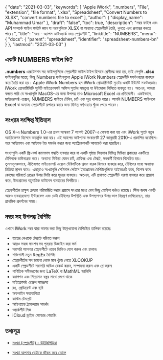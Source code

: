 {
  "date": "2021-03-03",
  "keywords": [
    "Apple iWork",
    ".numbers",
    "File",
    "extension",
    "file format",
    ".xlsx",
    "Spreadsheet",
    "Convert Numbers to XLSX",
    "convert numbers file to excel"
  ],
  "author": {
    "display_name": "Muhammad Umar"
  },
  "draft": "false",
  "toc": true,
  "description": "নম্বর ফাইল এবং API সম্পর্কে ফাইল ফর্ম্যাট জ্ঞান যা নম্বরগুলিকে XLSX বা অন্যান্য স্প্রেডশীটে তৈরি, খুলতে এবং রূপান্তর করতে পারে।",
  "title": "নম্বর - অ্যাপল আইওয়ার্ক নম্বর স্প্রেডশীট ",
  "linktitle": "NUMBERS",
  "menu": {
    "docs": {
      "parent": "spreadsheet",
      "identifier": "spreadsheet-numbers-bn"
    }
  },
  "lastmod": "2021-03-03"
}

## একটি NUMBERS ফাইল কি? ##

**.numbers** এক্সটেনশন সহ ফাইলগুলিকে স্প্রেডশীট ফাইল টাইপ হিসাবে শ্রেণীবদ্ধ করা হয়, তাই সেগুলি **.xlsx** ফাইলগুলির মতো; কিন্তু Numbers ফাইলগুলো Apple iWork Numbers স্প্রেডশীট সফটওয়্যার ব্যবহার করে তৈরি করা হয়। Apple iWork Numbers হল iWork প্রোডাক্টিভিটি স্যুটের একটি ইউনিট সফটওয়্যার। iWork প্রোডাক্টিভিটি স্যুটটি মাইক্রোসফট অফিস স্যুটের সমতুল্য যা উইন্ডোজ পিসিতে ব্যবহৃত হয়। অতএব, আমরা বলতে পারি যে সংখ্যাগুলি MacOS-এর জন্য উপলব্ধ তাও Microsoft Excel এর প্রতিযোগী। একইভাবে, মাইক্রোসফ্ট এক্সেল, NUMBERS ফাইলে টেবিল, চার্ট এবং সূত্র থাকতে পারে। আপনি NUMBERS ফাইলকে Excel বা অন্যান্য স্প্রেডশীটে রূপান্তর করার জন্য বিভিন্ন সফ্টওয়্যার খুঁজে পেতে পারেন।


## সংখ্যার সংক্ষিপ্ত ইতিহাস ##

OS X-এ Numbers 1.0-এর প্রথম সংস্করণ 7 আগস্ট 2007-এ ঘোষণা করা হয় এবং iWork স্যুটে নতুন অ্যাপ্লিকেশন হিসেবে অন্তর্ভুক্ত করা হয়। এই অ্যাপের আইপ্যাড সংস্করণটি 27 জানুয়ারী 2010-এ প্রকাশিত হয়েছিল। পরে আইফোন এবং আইপড টাচ সমর্থন করার জন্য অ্যাপ্লিকেশনটি আপডেট করা হয়েছিল।

সংখ্যাগুলি একটি ফ্রি-ফর্ম ক্যানভাস পদ্ধতি ব্যবহার করে যা একটি পৃষ্ঠায় বিদ্যমান বিভিন্ন মিডিয়া প্রকারের একটিতে টেবিলকে ডাউনগ্রেড করে। অন্যান্য মিডিয়া যেমন চার্ট, গ্রাফিক্স এবং টেক্সট, সহকর্মী হিসাবে বিবেচিত হয়। তুলনামূলকভাবে, ঐতিহ্যগত মাইক্রোসফ্ট এক্সেল টেবিলটিকে প্রধান ধারক হিসাবে ব্যবহার করে, টেবিলের মধ্যে অন্যান্য মিডিয়া স্থাপন করে। এছাড়াও সংখ্যাগুলি সেমিনাল লোটাস ইমপ্রোভের বৈশিষ্ট্যগুলিকে আইকর্প্রেট করে, বিশেষ করে কোষের পরিবর্তে রেঞ্জের উপর ভিত্তি করে সূত্রের ব্যবহার। অতএব, এটি প্রথাগত স্প্রেডশীট ধারণা ব্যবহার করে প্রয়োগ করে, ইমপ্রোভের বহুমাত্রিক ডাটাবেস ব্যবহারের বিপরীতে।

স্প্রেডশীটের চাক্ষুষ চেহারা পরিমার্জিত করার প্রয়াসে সংখ্যার মধ্যে বেশ কিছু মোডিশ বর্ধনও রয়েছে। স্টিভ জবস একটি আরও ব্যবহারযোগ্য ইন্টারফেস এবং ডেটা টেবিলের উপস্থিতি এবং উপস্থাপনার উপর ভাল নিয়ন্ত্রণ দেখিয়েছেন, তার প্রাথমিক প্রদর্শনের সময়।

## নম্বর সহ উপলব্ধ বৈশিষ্ট্য ##
এখানে IWork নম্বর দ্বারা অফার করা কিছু উল্লেখযোগ্য বৈশিষ্ট্যের তালিকা রয়েছে:

- হাতের লেখাকে টেক্সটে পরিণত করুন
- আরও সহজ ফাংশন সহ পুনরায় ডিজাইন করা ফর্ম
- সরাসরি আপনার স্প্রেডশীটে ওয়েব ভিডিও যোগ করুন এবং চালান৷
- শক্তিশালী নতুন RegEx বৈশিষ্ট্য
- স্প্রেডশীটের সব জায়গা থেকে মান খুঁজে পেতে XLOOKUP
- একটি স্প্রেডশীটে সরাসরি অডিও রেকর্ড করুন, সম্পাদনা করুন এবং প্লে করুন৷
- গাণিতিক সমীকরণের জন্য LaTeX বা MathML স্বরলিপি
- ক্যাপশন এবং শিরোনাম বস্তুর সাথে লেগে থাকে
- মাইক্রোসফ্ট এক্সেল সামঞ্জস্য
- রঙ, গ্রেডিয়েন্ট এবং ছবি
- অফলাইন সহযোগিতা
- কাস্টম টেমপ্লেট
- আইপ্যাডে ট্র্যাকপ্যাড সমর্থন
- ওয়ার্কশীট লিঙ্ক
- iCloud ড্রাইভ ফোল্ডার শেয়ারিং


## তথ্যসূত্র ##

* [সংখ্যা (স্প্রেডশীট) - উইকিপিডিয়া](https://en.wikipedia.org/wiki/Numbers_(spreadsheet))

* [সংখ্যা আপনার ডেটাকে জীবন্ত করে তোলে](https://www.apple.com/numbers/)




